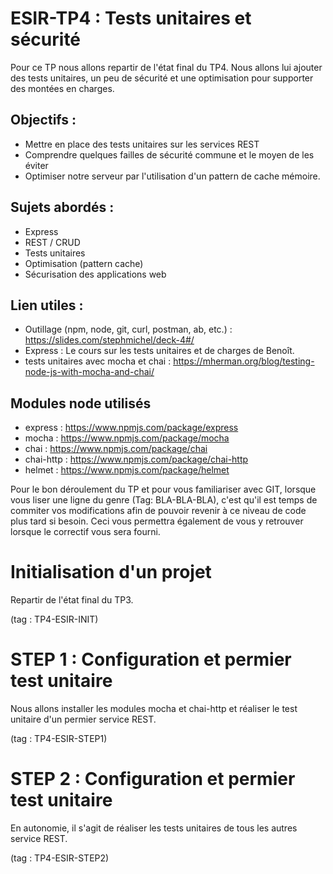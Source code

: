 # ESIR-TP4 : Tests unitaires et sécurité

Pour ce TP nous allons repartir de l'état final du TP4.
Nous allons lui ajouter des tests unitaires, un peu de sécurité et une optimisation pour supporter des montées en charges.

## Objectifs :
  - Mettre en place des tests unitaires sur les services REST
  - Comprendre quelques failles de sécurité commune et le moyen de les éviter
  - Optimiser notre serveur par l'utilisation d'un pattern de cache mémoire.
  
## Sujets abordés :
 - Express
 - REST / CRUD
 - Tests unitaires
 - Optimisation (pattern cache)
 - Sécurisation des applications web
 
## Lien utiles :

  - Outillage (npm, node, git, curl, postman, ab, etc.) : https://slides.com/stephmichel/deck-4#/
  - Express : Le cours sur les tests unitaires et de charges de Benoît. 
  - tests unitaires avec mocha et chai : https://mherman.org/blog/testing-node-js-with-mocha-and-chai/
  
## Modules node utilisés
  - express : https://www.npmjs.com/package/express
  - mocha : https://www.npmjs.com/package/mocha
  - chai : https://www.npmjs.com/package/chai
  - chai-http : https://www.npmjs.com/package/chai-http
  - helmet : https://www.npmjs.com/package/helmet
  
Pour le bon déroulement du TP et pour vous familiariser avec GIT, lorsque vous liser une ligne du genre (Tag: BLA-BLA-BLA), 
c'est qu'il est temps de commiter vos modifications afin de pouvoir revenir à ce niveau de code plus tard si besoin. 
Ceci vous permettra également de vous y retrouver lorsque le correctif vous sera fourni.
  
# Initialisation d'un projet

Repartir de l'état final du TP3.

(tag : TP4-ESIR-INIT)

# STEP 1 : Configuration et permier test unitaire

Nous allons installer les modules mocha et chai-http et réaliser le test unitaire d'un permier service REST.

(tag : TP4-ESIR-STEP1)

# STEP 2 : Configuration et permier test unitaire

En autonomie, il s'agit de réaliser les tests unitaires de tous les autres service REST.

(tag : TP4-ESIR-STEP2)

